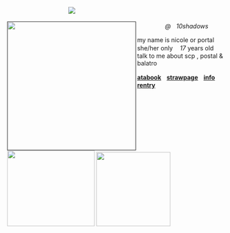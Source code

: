 ㅤㅤㅤㅤㅤㅤㅤㅤㅤㅤㅤ![](https://komarev.com/ghpvc/?username=10shadows&amp;label=ecdysis&amp;color=gray&amp;style=plastic)

<p>
	<a href="" id=""><img align="left" width="299" height="299" src="https://files.catbox.moe/g5hk1n.png" class="fr-fil fr-dii"></a>
</p>

<p class="text-muted"><em>ㅤㅤㅤㅤㅤ@ㅤ10shadows</em></p>

<p>my name is nicole or portal
	<br>she/her only ㅤ<em>17</em> years old
	<br>talk to me about scp , postal & balatro</p>

<p><a href="https://portal.atabook.org/" id=""><strong>atabook</strong></a><strong><em>ㅤ</em><a href="https://postal2redux.straw.page/" id="">strawpage</a>ㅤ</strong><a href="https://rentry.co/angelofdarkness" id=""><strong>info rentry</strong></a></p>

<p>
	<a href="https://toyhou.se/mefedron/characters/folder:6697427" id=""><img src="https://files.catbox.moe/26b2mg.gif" class="fr-fic fr-dii" width="203" height="175.975"></a>
<a href="https://github.com/pt-awards" id=""><img src="https://private-user-images.githubusercontent.com/207776142/458080898-d0d38530-6d87-43dd-8f95-7c03fdf7b289.png?jwt=eyJ0eXAiOiJKV1QiLCJhbGciOiJIUzI1NiJ9.eyJpc3MiOiJnaXRodWIuY29tIiwiYXVkIjoicmF3LmdpdGh1YnVzZXJjb250ZW50LmNvbSIsImtleSI6ImtleTUiLCJleHAiOjE3NTcxOTE5MDksIm5iZiI6MTc1NzE5MTYwOSwicGF0aCI6Ii8yMDc3NzYxNDIvNDU4MDgwODk4LWQwZDM4NTMwLTZkODctNDNkZC04Zjk1LTdjMDNmZGY3YjI4OS5wbmc_WC1BbXotQWxnb3JpdGhtPUFXUzQtSE1BQy1TSEEyNTYmWC1BbXotQ3JlZGVudGlhbD1BS0lBVkNPRFlMU0E1M1BRSzRaQSUyRjIwMjUwOTA2JTJGdXMtZWFzdC0xJTJGczMlMkZhd3M0X3JlcXVlc3QmWC1BbXotRGF0ZT0yMDI1MDkwNlQyMDQ2NDlaJlgtQW16LUV4cGlyZXM9MzAwJlgtQW16LVNpZ25hdHVyZT0yYjZmMWI0NDA1OTIzZWFkODZlNmYxYWVmNGQ1YzExNGYyMjZlOTNkOGE1ZTA5NjY5YTFlZTc4ZGY0OWZiNDBjJlgtQW16LVNpZ25lZEhlYWRlcnM9aG9zdCJ9.iSss1Zc1_jKu9MAMet7ZyOkMh8wY093JWCJP_R79h7A" class="fr-fic fr-dii" width="172" height="172"></p></a>
